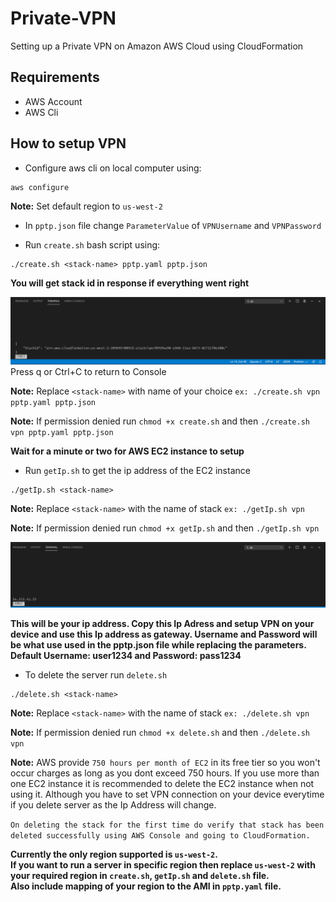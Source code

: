 # Private-VPN

Setting up a Private VPN on Amazon AWS Cloud using CloudFormation

## Requirements

- AWS Account
- AWS Cli

## How to setup VPN

- Configure aws cli on local computer using:

```
aws configure
```

**Note:** Set default region to `us-west-2`

- In `pptp.json` file change `ParameterValue` of `VPNUsername` and `VPNPassword`

* Run `create.sh` bash script using:

```
./create.sh <stack-name> pptp.yaml pptp.json
```

**You will get stack id in response if everything went right**

![create result](./images/create.png)
Press q or Ctrl+C to return to Console

**Note:** Replace `<stack-name>` with name of your choice `ex: ./create.sh vpn pptp.yaml pptp.json`

**Note:** If permission denied run `chmod +x create.sh` and then `./create.sh vpn pptp.yaml pptp.json`

**Wait for a minute or two for AWS EC2 instance to setup**

- Run `getIp.sh` to get the ip address of the EC2 instance

```
./getIp.sh <stack-name>
```

**Note:** Replace `<stack-name>` with the name of stack `ex: ./getIp.sh vpn`

**Note:** If permission denied run `chmod +x getIp.sh` and then `./getIp.sh vpn`

![getIp result](./images/ip.png)

**This will be your ip address. Copy this Ip Adress and setup VPN on your device and use this Ip address as gateway. Username and Password will be what use used in the pptp.json file while replacing the parameters.**
**<br>Default Username: user1234 and Password: pass1234**

- To delete the server run `delete.sh`

```
./delete.sh <stack-name>
```

**Note:** Replace `<stack-name>` with the name of stack `ex: ./delete.sh vpn`

**Note:** If permission denied run `chmod +x delete.sh` and then `./delete.sh vpn`

**Note:** AWS provide `750 hours per month of EC2` in its free tier so you won't occur charges as long as you dont exceed 750 hours. If you use more than one EC2 instance it is recommended to delete the EC2 instance when not using it. Although you have to set VPN connection on your device everytime if you delete server as the Ip Address will change.

`On deleting the stack for the first time do verify that stack has been deleted successfully using AWS Console and going to CloudFormation.`

**Currently the only region supported is `us-west-2`.
<br>If you want to run a server in specific region then replace `us-west-2` with your required region in `create.sh`, `getIp.sh` and `delete.sh` file.
<br>Also include mapping of your region to the AMI in `pptp.yaml` file.**
